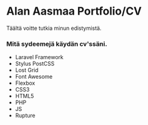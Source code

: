 # Alan Aasmaa Portfolio/CV

Täältä voitte tutkia minun edistymistä.


### Mitä sydeemejä käydän cv'ssäni. 
* Laravel Framework
* Stylus PostCSS
* Lost Grid
* Font Awesome
* Flexbox
* CSS3
* HTML5
* PHP
* JS
* Rupture